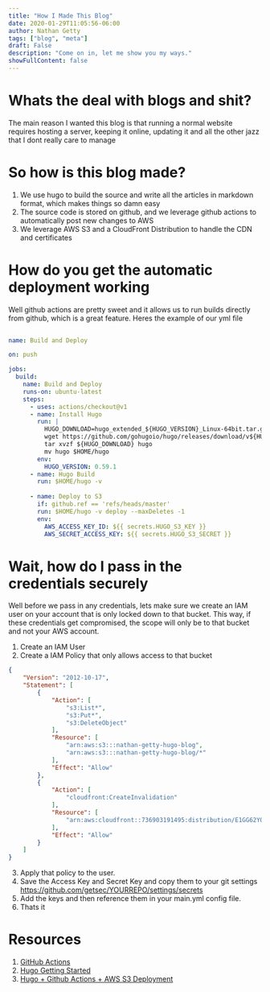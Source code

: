 ```yaml
---
title: "How I Made This Blog"
date: 2020-01-29T11:05:56-06:00
author: Nathan Getty
tags: ["blog", "meta"]
draft: False
description: "Come on in, let me show you my ways."
showFullContent: false
---
```


# Whats the deal with blogs and shit?

The main reason I wanted this blog is that running a normal website requires hosting a server, keeping it online, updating it and all the other jazz that I dont really care to manage

# So how is this blog made?

1. We use hugo to build the source and write all the articles in markdown format, which makes things so damn easy
2. The source code is stored on github, and we leverage github actions to automatically post new changes to AWS
3. We leverage AWS S3 and a CloudFront Distribution to handle the CDN and certificates

# How do you get the automatic deployment working

Well github actions are pretty sweet and it allows us to run builds directly from github, which is a great feature. Heres the example of our yml file
```yaml
  
name: Build and Deploy

on: push

jobs:
  build:
    name: Build and Deploy
    runs-on: ubuntu-latest
    steps:
      - uses: actions/checkout@v1
      - name: Install Hugo
        run: |
          HUGO_DOWNLOAD=hugo_extended_${HUGO_VERSION}_Linux-64bit.tar.gz
          wget https://github.com/gohugoio/hugo/releases/download/v${HUGO_VERSION}/${HUGO_DOWNLOAD}
          tar xvzf ${HUGO_DOWNLOAD} hugo
          mv hugo $HOME/hugo
        env:
          HUGO_VERSION: 0.59.1
      - name: Hugo Build
        run: $HOME/hugo -v
        
      - name: Deploy to S3
        if: github.ref == 'refs/heads/master'
        run: $HOME/hugo -v deploy --maxDeletes -1
        env:
          AWS_ACCESS_KEY_ID: ${{ secrets.HUGO_S3_KEY }}
          AWS_SECRET_ACCESS_KEY: ${{ secrets.HUGO_S3_SECRET }}
```

# Wait, how do I pass in the credentials securely
Well before we pass in any credentials, lets make sure we create an IAM user on your account that is only locked down to that bucket. This way, if these credentials get compromised, the scope will only be to that bucket and not your AWS account.

1. Create an IAM User
2. Create a IAM Policy that only allows access to that bucket
```json
{
    "Version": "2012-10-17",
    "Statement": [
        {
            "Action": [
                "s3:List*",
                "s3:Put*",
                "s3:DeleteObject"
            ],
            "Resource": [
                "arn:aws:s3:::nathan-getty-hugo-blog",
                "arn:aws:s3:::nathan-getty-hugo-blog/*"
            ],
            "Effect": "Allow"
        },
        {
            "Action": [
                "cloudfront:CreateInvalidation"
            ],
            "Resource": [
                "arn:aws:cloudfront::736903191495:distribution/E1GG62YQ9Q8RI9"
            ],
            "Effect": "Allow"
        }
    ]
}
```
3. Apply that policy to the user.
4. Save the Access Key and Secret Key and copy them to your git settings https://github.com/getsec/YOURREPO/settings/secrets
5. Add the keys and then reference them in your main.yml config file.
6. Thats it

# Resources

1. [GitHub Actions](https://help.github.com/en/actions/automating-your-workflow-with-github-actions/about-github-actions)
2. [Hugo Getting Started](https://gohugo.io/getting-started/quick-start/)
3. [Hugo + Github Actions + AWS S3 Deployment](https://github.com/nathany/hugo-deploy)